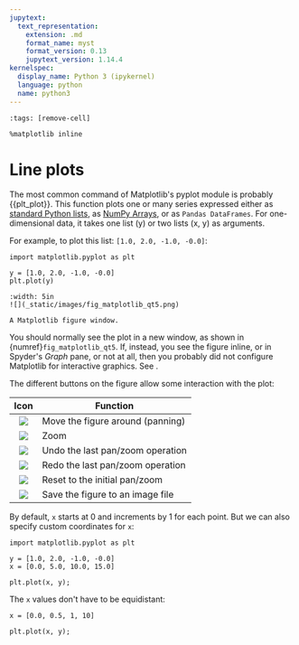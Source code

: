 ```yaml
---
jupytext:
  text_representation:
    extension: .md
    format_name: myst
    format_version: 0.13
    jupytext_version: 1.14.4
kernelspec:
  display_name: Python 3 (ipykernel)
  language: python
  name: python3
---
```


```{code-cell} ipython3
:tags: [remove-cell]

%matplotlib inline
```

# Line plots

The most common command of Matplotlib's pyplot module is probably {{plt_plot}}. This function plots one or many series expressed either as [standard Python lists](python_lists.md), as [NumPy Arrays](numpy_ndarray.md), or as `Pandas DataFrames`. For one-dimensional data, it takes one list (y) or two lists (x, y) as arguments.

For example, to plot this list: `[1.0, 2.0, -1.0, -0.0]`:

```
import matplotlib.pyplot as plt

y = [1.0, 2.0, -1.0, -0.0]
plt.plot(y)
```

```{figure-md} fig_matplotlib_qt5
:width: 5in
![](_static/images/fig_matplotlib_qt5.png)

A Matplotlib figure window.
```

You should normally see the plot in a new window, as shown in {numref}`fig_matplotlib_qt5`. If, instead, you see the figure inline, or in Spyder's *Graph* pane, or not at all, then you probably did not configure Matplotlib for interactive graphics. See [](getting_started_configuring_spyder.md).

The different buttons on the figure allow some interaction with the plot:

|                      Icon                       | Function                         |
| :---------------------------------------------: | -------------------------------- |
|     ![](_static/images/matplotlib_move.png)     | Move the figure around (panning) |
| ![](_static/images/matplotlib_zoom_to_rect.png) | Zoom                             |
|     ![](_static/images/matplotlib_back.png)     | Undo the last pan/zoom operation |
|   ![](_static/images/matplotlib_forward.png)    | Redo the last pan/zoom operation |
|     ![](_static/images/matplotlib_home.png)     | Reset to the initial pan/zoom    |
|   ![](_static/images/matplotlib_filesave.png)   | Save the figure to an image file |

By default, `x` starts at 0 and increments by 1 for each point. But we can also specify custom coordinates for `x`:

```{code-cell} ipython3
import matplotlib.pyplot as plt

y = [1.0, 2.0, -1.0, -0.0]
x = [0.0, 5.0, 10.0, 15.0]

plt.plot(x, y);
```

The `x` values don't have to be equidistant:

```{code-cell} ipython3
x = [0.0, 0.5, 1, 10]

plt.plot(x, y);
```
